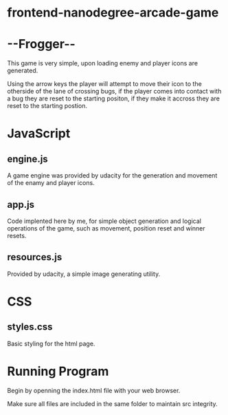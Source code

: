 frontend-nanodegree-arcade-game
===============================
# --Frogger--

This game is very simple, upon loading enemy and player icons are generated.

Using the arrow keys the player will attempt to move their icon to the otherside of the lane of crossing bugs, if the player comes into contact with a bug they are reset to the starting positon, if they make it accross they are reset to the starting postion.


# JavaScript

<h2>engine.js</h2>
A game engine was provided by udacity for the generation and movement of the enamy and player icons.

<h2>app.js</h2>
Code implented here by me, for simple object generation and logical operations of the game, such as movement, position reset and winner resets.

<h2>resources.js</h2>
Provided by udacity, a simple image generating utility.

# CSS

<h2>styles.css</h2>
Basic styling for the html page.

 # Running Program

 Begin by openning the index.html file with your web browser.

 Make sure all files are included in the same folder to maintain src integrity. 



